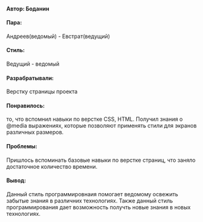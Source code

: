 #### Автор: Боданин
#### Пара:
Андреев(ведомый) - Евстрат(ведущий)
#### Стиль: 
Ведущий - ведомый
#### Разрабратывали:
Верстку страницы проекта
#### Понравилось: 
то, что вспомнил навыки по верстке СSS, HTML. Получил знания о @media выражениях, которые позволяют применять стили для экранов различных размеров.
#### Проблемы: 
Пришлось вспоминать базовые навыки по верстке страниц, что заняло достаточное количество времени. 
#### Вывод: 
Данный стиль программировнаия помогает ведомому освежить забытые знания в различних технологиях. Также данный стиль программирования дает возможность получть новые знания в новых технологиях. 
